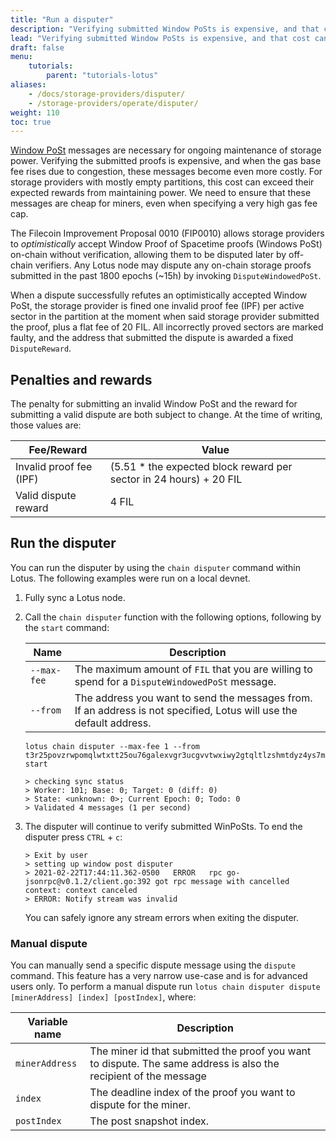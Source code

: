 ```yaml
---
title: "Run a disputer"
description: "Verifying submitted Window PoSts is expensive, and that cost can drastically increase when network congestion causes the gas base fee to rise. To address this, Filecoin Improvement Proposal FIP-0010 enables node operators to optimistically accept Window PoSts on-chain without verification, allowing them to be disputed later by off-chain-verifiers."
lead: "Verifying submitted Window PoSts is expensive, and that cost can drastically increase when network congestion causes the gas base fee to rise. To address this, Filecoin Improvement Proposal FIP-0010 enables node operators to optimistically accept Window PoSts on-chain without verification, allowing them to be disputed later by off-chain-verifiers."
draft: false
menu:
    tutorials:
        parent: "tutorials-lotus"
aliases:
    - /docs/storage-providers/disputer/
    - /storage-providers/operate/disputer/
weight: 110
toc: true
---
```


[Window PoSt](https://docs.filecoin.io/reference/glossary/#window-proof-of-spacetime-windowpost) messages are necessary for ongoing maintenance of storage power. Verifying the submitted proofs is expensive, and when the gas base fee rises due to congestion, these messages become even more costly. For storage providers with mostly empty partitions, this cost can exceed their expected rewards from maintaining power. We need to ensure that these messages are cheap for miners, even when specifying a very high gas fee cap.

The Filecoin Improvement Proposal 0010 (FIP0010) allows storage providers to _optimistically_ accept Window Proof of Spacetime proofs (Windows PoSt) on-chain without verification, allowing them to be disputed later by off-chain verifiers. Any Lotus node may dispute any on-chain storage proofs submitted in the past 1800 epochs (~15h) by invoking `DisputeWindowedPoSt`.

When a dispute successfully refutes an optimistically accepted Window PoSt, the storage provider is fined one invalid proof fee (IPF) per active sector in the partition at the moment when said storage provider submitted the proof, plus a flat fee of 20 FIL. All incorrectly proved sectors are marked faulty, and the address that submitted the dispute is awarded a fixed `DisputeReward`.

## Penalties and rewards

The penalty for submitting an invalid Window PoSt and the reward for submitting a valid dispute are both subject to change. At the time of writing, those values are:

| Fee/Reward              | Value                                                      |
| ----------------------- | ---------------------------------------------------------- |
| Invalid proof fee (IPF) | (5.51 * the expected block reward per sector in 24 hours) + 20 FIL |
| Valid dispute reward    | 4 FIL                                                      |

## Run the disputer

You can run the disputer by using the `chain disputer` command within Lotus. The following examples were run on a local devnet.

1. Fully sync a Lotus node.
1. Call the `chain disputer` function with the following options, following by the `start` command:

   | Name        | Description                                                                                                         |
   | ----------- | ------------------------------------------------------------------------------------------------------------------- |
   | `--max-fee` | The maximum amount of `FIL` that you are willing to spend for a `DisputeWindowedPoSt` message.                      |
   | `--from`    | The address you want to send the messages from. If an address is not specified, Lotus will use the default address. |

   ```shell
   lotus chain disputer --max-fee 1 --from t3r25povzrwpomqlwtxtt25ou76galexvgr3ucgvvtwxiwy2gtqltlzshmtdyz4ys7mt5phoouedengajltbka start

   > checking sync status
   > Worker: 101; Base: 0; Target: 0 (diff: 0)
   > State: <unknown: 0>; Current Epoch: 0; Todo: 0
   > Validated 4 messages (1 per second)
   ```

1. The disputer will continue to verify submitted WinPoSts. To end the disputer press `CTRL` + `c`:

   ```shell
   > Exit by user
   > setting up window post disputer
   > 2021-02-22T17:44:11.362-0500	ERROR	rpc	go-jsonrpc@v0.1.2/client.go:392	got rpc message with cancelled context: context canceled
   > ERROR: Notify stream was invalid
   ```

   You can safely ignore any stream errors when exiting the disputer.

### Manual dispute

You can manually send a specific dispute message using the `dispute` command. This feature has a very narrow use-case and is for advanced users only. To perform a manual dispute run `lotus chain disputer dispute [minerAddress] [index] [postIndex]`, where:

| Variable name  | Description                                                                                                      |
| -------------- | ---------------------------------------------------------------------------------------------------------------- |
| `minerAddress` | The miner id that submitted the proof you want to dispute. The same address is also the recipient of the message |
| `index`        | The deadline index of the proof you want to dispute for the miner.                                               |
| `postIndex`    | The post snapshot index.                                                                                         |
